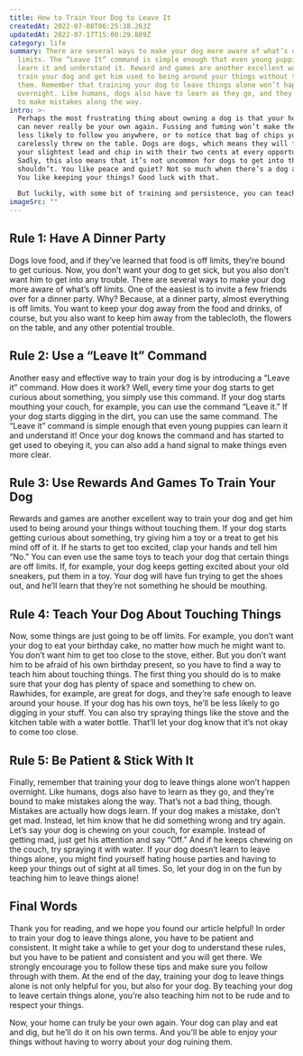 ```yaml
---
title: How to Train Your Dog to Leave It
createdAt: 2022-07-08T06:25:38.263Z
updatedAt: 2022-07-17T15:00:29.889Z
category: life
summary: There are several ways to make your dog more aware of what’s off
  limits. The “Leave It” command is simple enough that even young puppies can
  learn it and understand it. Reward and games are another excellent way to
  train your dog and get him used to being around your things without touching
  them. Remember that training your dog to leave things alone won’t happen
  overnight. Like humans, dogs also have to learn as they go, and they’re bound
  to make mistakes along the way.
intro: >-
  Perhaps the most frustrating thing about owning a dog is that your house
  can never really be your own again. Fussing and fuming won’t make them any
  less likely to follow you anywhere, or to notice that bag of chips you just
  carelessly threw on the table. Dogs are dogs, which means they will follow
  your slightest lead and chip in with their two cents at every opportunity.
  Sadly, this also means that it’s not uncommon for dogs to get into things they
  shouldn’t. You like peace and quiet? Not so much when there’s a dog around.
  You like keeping your things? Good luck with that. 

  But luckily, with some bit of training and persistence, you can teach your pup exactly what’s off limits and exactly where to leave it instead. Best of all, all these tricks take very little time and effort on our part. It doesn’t have to be hard! Let’s check out how!
imageSrc: ""
---
```


## Rule 1: Have A Dinner Party

Dogs love food, and if they’ve learned that food is off limits, they’re bound to get curious. Now, you don’t want your dog to get sick, but you also don’t want him to get into any trouble. There are several ways to make your dog more aware of what’s off limits. One of the easiest is to invite a few friends over for a dinner party. Why? Because, at a dinner party, almost everything is off limits. You want to keep your dog away from the food and drinks, of course, but you also want to keep him away from the tablecloth, the flowers on the table, and any other potential trouble.

## Rule 2: Use a “Leave It” Command

Another easy and effective way to train your dog is by introducing a “Leave it” command. How does it work? Well, every time your dog starts to get curious about something, you simply use this command. If your dog starts mouthing your couch, for example, you can use the command “Leave it.” If your dog starts digging in the dirt, you can use the same command. The “Leave it” command is simple enough that even young puppies can learn it and understand it! Once your dog knows the command and has started to get used to obeying it, you can also add a hand signal to make things even more clear.

## Rule 3: Use Rewards And Games To Train Your Dog

Rewards and games are another excellent way to train your dog and get him used to being around your things without touching them. If your dog starts getting curious about something, try giving him a toy or a treat to get his mind off of it. If he starts to get too excited, clap your hands and tell him “No.” You can even use the same toys to teach your dog that certain things are off limits. If, for example, your dog keeps getting excited about your old sneakers, put them in a toy. Your dog will have fun trying to get the shoes out, and he’ll learn that they’re not something he should be mouthing.

## Rule 4: Teach Your Dog About Touching Things

Now, some things are just going to be off limits. For example, you don’t want your dog to eat your birthday cake, no matter how much he might want to. You don’t want him to get too close to the stove, either. But you don’t want him to be afraid of his own birthday present, so you have to find a way to teach him about touching things. The first thing you should do is to make sure that your dog has plenty of space and something to chew on. Rawhides, for example, are great for dogs, and they’re safe enough to leave around your house. If your dog has his own toys, he’ll be less likely to go digging in your stuff. You can also try spraying things like the stove and the kitchen table with a water bottle. That’ll let your dog know that it’s not okay to come too close.

## Rule 5: Be Patient & Stick With It

Finally, remember that training your dog to leave things alone won’t happen overnight. Like humans, dogs also have to learn as they go, and they’re bound to make mistakes along the way. That’s not a bad thing, though. Mistakes are actually how dogs learn. If your dog makes a mistake, don’t get mad. Instead, let him know that he did something wrong and try again. Let’s say your dog is chewing on your couch, for example. Instead of getting mad, just get his attention and say “Off.” And if he keeps chewing on the couch, try spraying it with water. If your dog doesn’t learn to leave things alone, you might find yourself hating house parties and having to keep your things out of sight at all times. So, let your dog in on the fun by teaching him to leave things alone!

## Final Words

Thank you for reading, and we hope you found our article helpful! In order to train your dog to leave things alone, you have to be patient and consistent. It might take a while to get your dog to understand these rules, but you have to be patient and consistent and you will get there. We strongly encourage you to follow these tips and make sure you follow through with them. At the end of the day, training your dog to leave things alone is not only helpful for you, but also for your dog. By teaching your dog to leave certain things alone, you’re also teaching him not to be rude and to respect your things.

Now, your home can truly be your own again. Your dog can play and eat and dig, but he’ll do it on his own terms. And you’ll be able to enjoy your things without having to worry about your dog ruining them.
